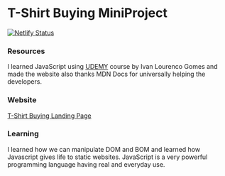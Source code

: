 # T-Shirt Buying MiniProject
[![Netlify Status](https://api.netlify.com/api/v1/badges/635c056b-db64-4a97-96ba-adc72d9a3477/deploy-status)](https://app.netlify.com/sites/tshirt-buying-landing-page/deploys)

<h3>Resources</h3>
I learned JavaScript using <a href="www.udemy.com" >UDEMY</a> course by Ivan Lourenco Gomes and made the website also thanks MDN Docs for universally helping 
the developers.

<h3>Website</h3>
<a href="https://tshirt-buying-landing-page.netlify.app/" >T-Shirt Buying Landing Page</a>

<h3>Learning</h3>
I learned how we can manipulate DOM and BOM and learned how Javascript gives life to static websites.
JavaScript is a very powerful programming language having real and everyday use.
